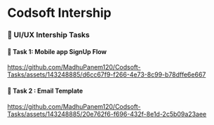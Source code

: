 # Codsoft Intership 
### 🌟 UI/UX Intership Tasks
#### 🌟 Task 1: Mobile app SignUp Flow
https://github.com/MadhuPanem120/Codsoft-Tasks/assets/143248885/d6cc67f9-f266-4e73-8c99-b78dffe6e667

#### 🌟 Task 2 : Email Template
https://github.com/MadhuPanem120/Codsoft-Tasks/assets/143248885/20e762f6-f696-432f-8e1d-2c5b09a23aee
